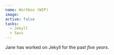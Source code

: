 ```yaml
---
name: Wortbox (WIP)
image:
active: false
tasks:
  - Jekyll
  - Sass
---
```

Jane has worked on Jekyll for the past *five years*.